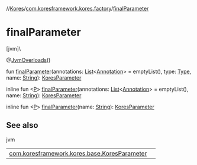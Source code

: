 //[Kores](../../index.md)/[com.koresframework.kores.factory](index.md)/[finalParameter](final-parameter.md)

# finalParameter

[jvm]\

@[JvmOverloads](https://kotlinlang.org/api/latest/jvm/stdlib/kotlin.jvm/-jvm-overloads/index.html)()

fun [finalParameter](final-parameter.md)(annotations: [List](https://kotlinlang.org/api/latest/jvm/stdlib/kotlin.collections/-list/index.html)<[Annotation](../com.koresframework.kores.base/-annotation/index.md)> = emptyList(), type: [Type](https://docs.oracle.com/javase/8/docs/api/java/lang/reflect/Type.html), name: [String](https://kotlinlang.org/api/latest/jvm/stdlib/kotlin/-string/index.html)): [KoresParameter](../com.koresframework.kores.base/-kores-parameter/index.md)

inline fun <[P](final-parameter.md)> [finalParameter](final-parameter.md)(annotations: [List](https://kotlinlang.org/api/latest/jvm/stdlib/kotlin.collections/-list/index.html)<[Annotation](../com.koresframework.kores.base/-annotation/index.md)> = emptyList(), name: [String](https://kotlinlang.org/api/latest/jvm/stdlib/kotlin/-string/index.html)): [KoresParameter](../com.koresframework.kores.base/-kores-parameter/index.md)

inline fun <[P](final-parameter.md)> [finalParameter](final-parameter.md)(name: [String](https://kotlinlang.org/api/latest/jvm/stdlib/kotlin/-string/index.html)): [KoresParameter](../com.koresframework.kores.base/-kores-parameter/index.md)

## See also

jvm

| | |
|---|---|
| [com.koresframework.kores.base.KoresParameter](../com.koresframework.kores.base/-kores-parameter/index.md) |  |
